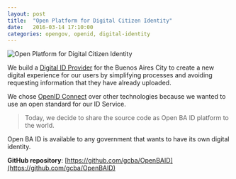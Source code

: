 ```yaml
---
layout: post
title:  "Open Platform for Digital Citizen Identity"
date:   2016-03-14 17:10:00
categories: opengov, openid, digital-identity
---
```


![Open Platform for Digital Citizen Identity](https://dl.dropboxusercontent.com/u/1147871/openbaid.png)

We build a [Digital ID Provider](https://id.buenosaires.gob.ar/) for the Buenos Aires City to create a new digital experience for our users by simplifying processes and avoiding requesting information that they have already uploaded.

We chose [OpenID Connect](http://openid.net/connect/) over other technologies because we wanted to use an open standard for our ID Service.

> Today, we decide to share the source code as Open BA ID platform to the world.

Open BA ID is available to any government that wants to have its own digital identity.

**GitHub repository**: [https://github.com/gcba/OpenBAID](https://github.com/gcba/OpenBAID)